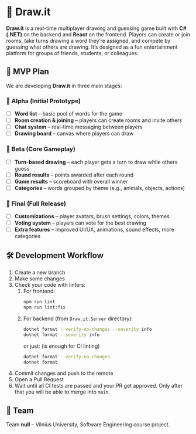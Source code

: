 # 🎨 Draw\.it

**Draw\.it** is a real-time multiplayer drawing and guessing game built with **C# (.NET)** on the backend and **React** on the frontend.
Players can create or join rooms, take turns drawing a word they’re assigned, and compete by guessing what others are drawing.
It’s designed as a fun entertainment platform for groups of friends, students, or colleagues.

## 🚀 MVP Plan

We are developing **Draw\.it** in three main stages:

### 🥚 Alpha (Initial Prototype)

- [ ] **Word list** – basic pool of words for the game  
- [ ] **Room creation & joining** – players can create rooms and invite others  
- [ ] **Chat system** – real-time messaging between players  
- [ ] **Drawing board** – canvas where players can draw  

### 🐣 Beta (Core Gameplay)

- [ ] **Turn-based drawing** – each player gets a turn to draw while others guess  
- [ ] **Round results** – points awarded after each round  
- [ ] **Game results** – scoreboard with overall winner  
- [ ] **Categories** – words grouped by theme (e.g., animals, objects, actions)  

### 🐥 Final (Full Release)

- [ ] **Customizations** – player avatars, brush settings, colors, themes  
- [ ] **Voting system** – players can vote for the best drawing  
- [ ] **Extra features** – improved UI/UX, animations, sound effects, more categories  

## 🛠️ Development Workflow

1. Create a new branch
1. Make some changes
1. Check your code with linters:  
    1. For frontend:
        ```bash
        npm run lint
        npm run lint:fix
        ```  
   1. For backend (from `Draw.it.Server` directory):
       ```bash
       dotnet format --verify-no-changes --severity info
       dotnet format --severity info
       ```
      or just: (is enough for CI linting)
       ```bash
       dotnet format --verify-no-changes
       dotnet format
       ```
1. Commit changes and push to the remote
1. Open a Pull Request
1. Wait until all CI tests are passed and your PR get approved. Only after that you will be able to merge into `main`.

## 👥 Team

Team **null** – Vilnius University, Software Engineering course project.
